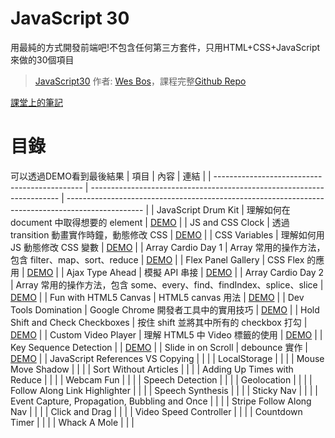 # JavaScript 30 
用最純的方式開發前端吧!不包含任何第三方套件，只用HTML+CSS+JavaScript來做的30個項目
> [JavaScript30](https://wesbos.com/courses) 作者: [Wes Bos](https://github.com/wesbos)，課程完整[Github Repo](https://github.com/wesbos/JavaScript30)

[課堂上的筆記](https://code-surfing.coderbridge.io/series/475b9b6babe4472eb4b9fb4f123f167e)

# 目錄
可以透過DEMO看到最後結果
| 項目                                          | 內容                                                                   | 連結                                                                                              |
| --------------------------------------------- | ---------------------------------------------------------------------- | ------------------------------------------------------------------------------------------------- |
| JavaScript Drum Kit                           | 理解如何在 document 中取得想要的 element                               | [DEMO](https://wayne201299.github.io/JS30/01%20-%20Drum%20Kit/)                              |
| JS and CSS Clock                              | 透過 transition 動畫實作時鐘，動態修改 CSS                             | [DEMO](https://wayne201299.github.io/JS30/02%20-%20Clock/)                                   |
| CSS Variables                                 | 理解如何用 JS 動態修改 CSS 變數                                        | [DEMO](https://wayne201299.github.io/JS30/03%20-%20CSS%20Variables/)                         |
| Array Cardio Day 1                            | Array 常用的操作方法，包含 filter、map、sort、reduce                   | [DEMO](https://wayne201299.github.io/JS30/04%20-%20Array%20Cardio%2001/)                     |
| Flex Panel Gallery                            | CSS Flex 的應用                                                        | [DEMO](https://wayne201299.github.io/JS30/05%20-%20Flex%20Panel%20Gallery/)                  |
| Ajax Type Ahead                               | 模擬 API 串接                                                          | [DEMO](https://wayne201299.github.io/JS30/06%20-%20Type%20Ahead/)                            |
| Array Cardio Day 2                            | Array 常用的操作方法，包含 some、every、find、findIndex、splice、slice | [DEMO](https://wayne201299.github.io/JS30/07%20-%20Array%20Cardio%2002/)                     |
| Fun with HTML5 Canvas                         | HTML5 canvas 用法                                                      | [DEMO](https://wayne201299.github.io/JS30/08%20-%20HTML5%20Canvas/)                          |
| Dev Tools Domination                          | Google Chrome 開發者工具中的實用技巧                                   | [DEMO](https://wayne201299.github.io/JS30/09%20-%20DevTools%20Domination/)                   |
| Hold Shift and Check Checkboxes               | 按住 shift 並將其中所有的 checkbox 打勾                                | [DEMO](https://wayne201299.github.io/JS30/10%20-%20Hold%20Shift%20And%20Check%20Checkboxes/) |
| Custom Video Player                           | 理解 HTML5 中 Video 標籤的使用                                         | [DEMO](https://wayne201299.github.io/JS30/11%20-%20Custom%20Video%20Player/)                 |
| Key Sequence Detection                        |                                                                        | [DEMO](https://wayne201299.github.io/JS30/12%20-%20Key%20Sequence%20Detection/)              |
| Slide in on Scroll                            | debounce 實作                                                          | [DEMO](https://wayne201299.github.io/JS30/13%20-%20Slide%20in%20on%20Scroll/)                |
| JavaScript References VS Copying              |                                                                        |                                                                                                   |
| LocalStorage                                  |                                                                        |                                                                                                   |
| Mouse Move Shadow                             |                                                                        |                                                                                                   |
| Sort Without Articles                         |                                                                        |                                                                                                   |
| Adding Up Times with Reduce                   |                                                                        |                                                                                                   |
| Webcam Fun                                    |                                                                        |                                                                                                   |
| Speech Detection                              |                                                                        |                                                                                                   |
| Geolocation                                   |                                                                        |                                                                                                   |
| Follow Along Link Highlighter                 |                                                                        |                                                                                                   |
| Speech Synthesis                              |                                                                        |                                                                                                   |
| Sticky Nav                                    |                                                                        |                                                                                                   |
| Event Capture, Propagation, Bubbling and Once |                                                                        |                                                                                                   |
| Stripe Follow Along Nav                       |                                                                        |                                                                                                   |
| Click and Drag                                |                                                                        |                                                                                                   |
| Video Speed Controller                        |                                                                        |                                                                                                   |
| Countdown Timer                               |                                                                        |                                                                                                   |
| Whack A Mole                                  |                                                                        |                                                                                                   |

